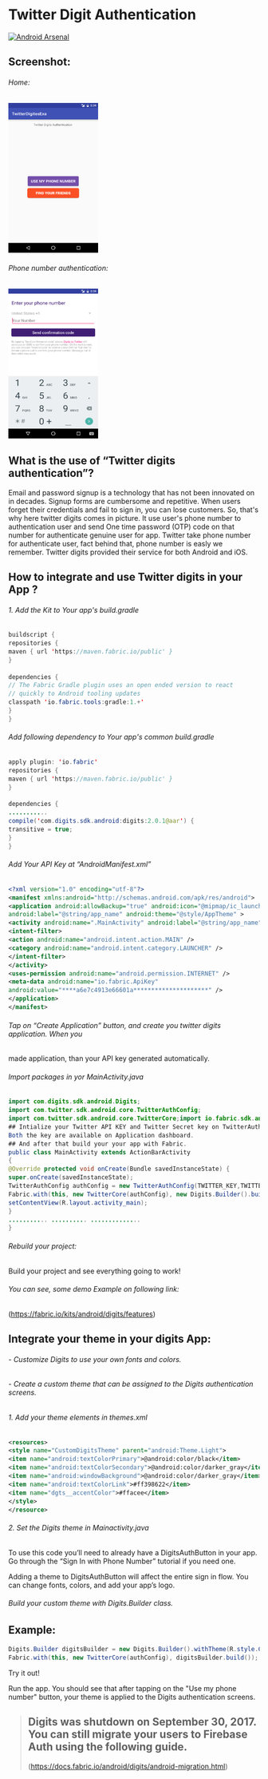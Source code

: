 # Twitter Digit Authentication 

[![Android Arsenal]( https://img.shields.io/badge/Android%20Arsenal-Twitter%20digits%20authentication-green.svg?style=flat )]( https://android-arsenal.com/details/1/6390 )
## Screenshot:

###### Home:
<img src="https://github.com/Fenscode/twitter_digits_auth/blob/master/Screenshot/Screenshot_20161003-143929.png" width="180" height="300" />

###### Phone number authentication:
<img src="https://github.com/Fenscode/twitter_digits_auth/blob/master/Screenshot/Screenshot_20161003-143938.png" width="180" height="300" />

## What is the use of “Twitter digits authentication”?

Email and password signup is a technology that has not been innovated on in decades.
Signup forms are cumbersome and repetitive. When users forget their credentials and fail
to sign in, you can lose customers.
So, that's why here twitter digits comes in picture. It use user's phone number to
authentication user and send One time password (OTP) code on that number for
authenticate genuine user for app. Twitter take phone number for authenticate user, fact
behind that, phone number is easly we remember.
Twitter digits provided their service for both Android and iOS.

## How to integrate and use Twitter digits in your App ?

###### 1. Add the Kit to Your app's build.gradle

```java
buildscript {
repositories {
maven { url 'https://maven.fabric.io/public' }
}

dependencies {
// The Fabric Gradle plugin uses an open ended version to react
// quickly to Android tooling updates
classpath 'io.fabric.tools:gradle:1.+'
}
}
```
###### Add following dependency to Your app's common build.gradle

```java
apply plugin: 'io.fabric'
repositories {
maven { url 'https://maven.fabric.io/public' }
}

dependencies {
...........
compile('com.digits.sdk.android:digits:2.0.1@aar') {
transitive = true;
}
}

```
###### Add Your API Key at “AndroidManifest.xml”
```xml
<?xml version="1.0" encoding="utf-8"?>
<manifest xmlns:android="http://schemas.android.com/apk/res/android">
<application android:allowBackup="true" android:icon="@mipmap/ic_launcher"
android:label="@string/app_name" android:theme="@style/AppTheme" >
<activity android:name=".MainActivity" android:label="@string/app_name" >
<intent-filter>
<action android:name="android.intent.action.MAIN" />
<category android:name="android.intent.category.LAUNCHER" />
</intent-filter>
</activity>
<uses-permission android:name="android.permission.INTERNET" />
<meta-data android:name="io.fabric.ApiKey"
android:value="****a6e7c4913e66601a*********************" />
</application>
</manifest>
```

###### Tap on “Create Application” button, and create you twitter digits application. When you
made application, than your API key generated automatically.

###### Import packages in yor MainActivity.java
```java
import com.digits.sdk.android.Digits;
import com.twitter.sdk.android.core.TwitterAuthConfig;
import com.twitter.sdk.android.core.TwitterCore;import io.fabric.sdk.android.Fabric;
## Intialize your Twitter API KEY and Twitter Secret key on TwitterAuthConfig constuctor.
Both the key are available on Application dashboard.
## And after that build your your app with Fabric.
public class MainActivity extends ActionBarActivity
{
@Override protected void onCreate(Bundle savedInstanceState) {
super.onCreate(savedInstanceState);
TwitterAuthConfig authConfig = new TwitterAuthConfig(TWITTER_KEY,TWITTER_SECRET);
Fabric.with(this, new TwitterCore(authConfig), new Digits.Builder().build());
setContentView(R.layout.activity_main);
}
........... .......... ..............
}
```
###### Rebuild your project:

Build your project and see everything going to work!

###### You can see, some demo Example on following link:
(https://fabric.io/kits/android/digits/features)

## Integrate your theme in your digits App:
###### - Customize Digits to use your own fonts and colors.
###### - Create a custom theme that can be assigned to the Digits authentication screens.

###### 1. Add your theme elements in themes.xml
```xml
<resources>
<style name="CustomDigitsTheme" parent="android:Theme.Light">
<item name="android:textColorPrimary">@android:color/black</item>
<item name="android:textColorSecondary">@android:color/darker_gray</item>
<item name="android:windowBackground">@android:color/darker_gray</item>
<item name="android:textColorLink">#ff398622</item>
<item name="dgts__accentColor">#ffacee</item>
</style>
</resource>
```

###### 2. Set the Digits theme in Mainactivity.java
To use this code you’ll need to already have a DigitsAuthButton in your app. Go through
the “Sign In with Phone Number” tutorial if you need one.

Adding a theme to DigitsAuthButton will affect the entire sign in flow. You can change
fonts, colors, and add your app’s logo.

###### Build your custom theme with Digits.Builder class.

## Example:
```java
Digits.Builder digitsBuilder = new Digits.Builder().withTheme(R.style.CustomDigitsTheme);
Fabric.with(this, new TwitterCore(authConfig), digitsBuilder.build());
```
Try it out!

Run the app. You should see that after tapping on the "Use my phone number" button,
your theme is applied to the Digits authentication screens.

> ## Digits was shutdown on September 30, 2017. You can still migrate your users to Firebase Auth using the following guide.
> (https://docs.fabric.io/android/digits/android-migration.html)
